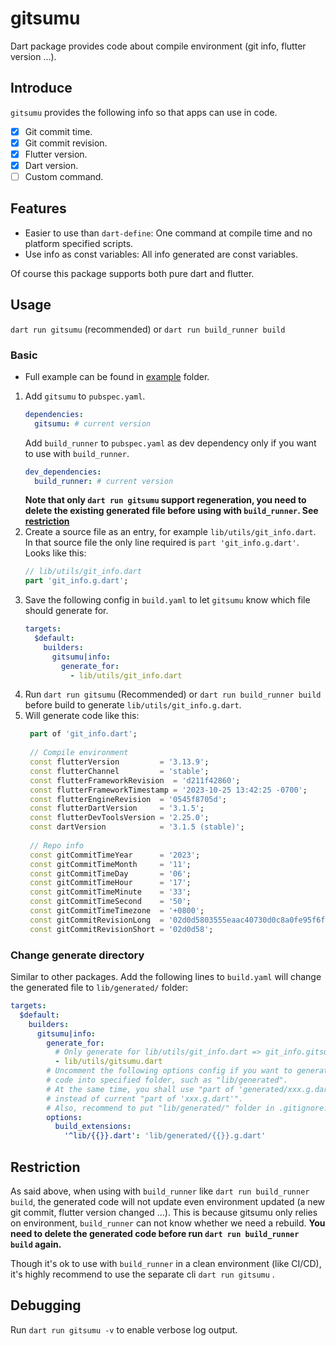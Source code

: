 # gitsumu

Dart package provides code about compile environment (git info, flutter version ...).

## Introduce

`gitsumu` provides the following info so that apps can use in code.

* [x] Git commit time.
* [x] Git commit revision.
* [x] Flutter version.
* [x] Dart version.
* [ ] Custom command.

## Features

* Easier to use than `dart-define`: One command at compile time and no platform specified scripts.
* Use info as const variables: All info generated are const variables.

Of course this package supports both pure dart and flutter.

## Usage

`dart run gitsumu` (recommended) or `dart run build_runner build`

### Basic

* Full example can be found in [example](example) folder.

1. Add `gitsumu` to `pubspec.yaml`.
   ``` yaml
   dependencies:
     gitsumu: # current version
   ```
   Add `build_runner` to `pubspec.yaml` as dev dependency only if you want to use with `build_runner`.
   ``` yaml
   dev_dependencies:
     build_runner: # current version
   ```
   **Note that only `dart run gitsumu` support regeneration, you need to delete the existing generated file before
   using with `build_runner`. See [restriction](#restriction)**
2. Create a source file as an entry, for example `lib/utils/git_info.dart`.
   In that source file the only line required is `part 'git_info.g.dart'`.
   Looks like this:
   ``` dart
   // lib/utils/git_info.dart
   part 'git_info.g.dart';
   ```
3. Save the following config in `build.yaml` to let `gitsumu` know which file should generate for.
   ```yaml
   targets:
     $default:
       builders:
         gitsumu|info:
           generate_for:
             - lib/utils/git_info.dart
   ```
4. Run `dart run gitsumu` (Recommended) or `dart run build_runner build` before build to
   generate `lib/utils/git_info.g.dart`.
5. Will generate code like this:
   ```dart
    part of 'git_info.dart';
    
    // Compile environment
    const flutterVersion         = '3.13.9';
    const flutterChannel         = 'stable';
    const flutterFrameworkRevision  = 'd211f42860';
    const flutterFrameworkTimestamp = '2023-10-25 13:42:25 -0700';
    const flutterEngineRevision  = '0545f8705d';
    const flutterDartVersion     = '3.1.5';
    const flutterDevToolsVersion = '2.25.0';
    const dartVersion            = '3.1.5 (stable)';
    
    // Repo info
    const gitCommitTimeYear      = '2023';
    const gitCommitTimeMonth     = '11';
    const gitCommitTimeDay       = '06';
    const gitCommitTimeHour      = '17';
    const gitCommitTimeMinute    = '33';
    const gitCommitTimeSecond    = '50';
    const gitCommitTimeTimezone  = '+0800';
    const gitCommitRevisionLong  = '02d0d5803555eaac40730d0c8a0fe95f6f5f18d1';
    const gitCommitRevisionShort = '02d0d58';
    ```

### Change generate directory

Similar to other packages. Add the following lines to `build.yaml` will change the generated file to `lib/generated/`
folder:

```yaml
targets:
  $default:
    builders:
      gitsumu|info:
        generate_for:
          # Only generate for lib/utils/git_info.dart => git_info.gitsumu.dart
          - lib/utils/gitsumu.dart
        # Uncomment the following options config if you want to generate
        # code into specified folder, such as "lib/generated".
        # At the same time, you shall use "part of 'generated/xxx.g.dart';" in your source file
        # instead of current "part of 'xxx.g.dart'".
        # Also, recommend to put "lib/generated/" folder in .gitignore.
        options:
          build_extensions:
            '^lib/{{}}.dart': 'lib/generated/{{}}.g.dart'
```

## Restriction

As said above, when using with `build_runner` like `dart run build_runner build`, the generated code will not update
even environment updated (a new git commit, flutter version changed ...). This is because gitsumu only relies on
environment, `build_runner` can not know whether we need a rebuild. **You need to delete the generated code before
run `dart run build_runner build` again.**

Though it's ok to use with `build_runner` in a clean
environment (like CI/CD), it's highly recommend to use the separate cli `dart run gitsumu` .

## Debugging

Run `dart run gitsumu -v` to enable verbose log output.
